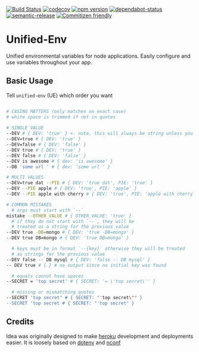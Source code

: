[![Build Status](https://travis-ci.org/djhouseknecht/unified-env.svg?branch=master)](https://travis-ci.org/djhouseknecht/unified-env)  [![codecov](https://codecov.io/gh/djhouseknecht/unified-env/branch/master/graph/badge.svg)](https://codecov.io/gh/djhouseknecht/unified-env)  [![npm version](https://badge.fury.io/js/unified-env.svg)](https://badge.fury.io/js/unified-env)  [![dependabot-status](https://flat.badgen.net/dependabot/djhouseknecht/unified-env/?icon=dependabot)][dependabot]  [![semantic-release](https://img.shields.io/badge/%20%20%F0%9F%93%A6%F0%9F%9A%80-semantic--release-e10079.svg)](https://github.com/semantic-release/semantic-release)  [![Commitizen friendly](https://img.shields.io/badge/commitizen-friendly-brightgreen.svg)](http://commitizen.github.io/cz-cli/) 

# Unified-Env
Unified environmental variables for node applications. Easily configure and use variables throughout your app.

## Basic Usage
Tell `unified-env` (UE) which order you want 

``` bash

# CASING MATTERS (only matches on exact case)
# white space is trimmed if not in quotes
 
# SINGLE VALUE
--DEV # { DEV: 'true' } <- note, this will always be string unless you specific type: Boolean in the config
--DEV=true # { DEV: 'true' }
--DEV=false # { DEV: 'false' }
--DEV true # { DEV: 'true' } 
--DEV false # { DEV: 'false' } 
--DEV is awesome # { dev: 'is awesome' }
--DB 'some url ' # { dev: 'some url ' }

# MULTI VALUES
--DEV=true dat --PIE # { DEV: 'true dat', PIE: 'true' }
--DEV --PIE apple # { DEV: 'true', PIE: 'apple' }
--DEV --PIE apple with cherry # { DEV: 'true', PIE: 'apple with cherry' }

# COMMON MISTAKES
  # args must start with `--` 
mistake --OTHER_VALUE # { OTHER_VALUE: 'true' }
  # if they do not start with `--`, they will be 
  # treated as a string for the previous value
--DEV true -DB=mongo # { DEV: 'true -DB=mongo' }
--DEV true DB=mongo # { DEV: 'true DB=mongo' }

  # keys must be in format `--{key}` otherwise they will be treated
  # as strings for the previous value
--DEV false -- DB mysql # { DEV: 'false -- DB mysql' }
-- DEV true # { } # no output since no initial key was found

  # equals cannot have spaces
--SECRET = 'top secret' # { SECRET: '= \'top secret\'' }

  # missing or mismatching quotes
--SECRET 'top secret" # { SECRET: "'top secret\"" }
--SECRET 'top secret # { SECRET: "'top secret" }

```


## Credits 
Idea was originally designed to make [heroku](https://www.heroku.com/) development and deployments easier. It is loosely based on [dotenv](https://www.npmjs.com/package/dotenv) and [nconf](https://www.npmjs.com/package/nconf)

[dependabot]: https://dependabot.com
